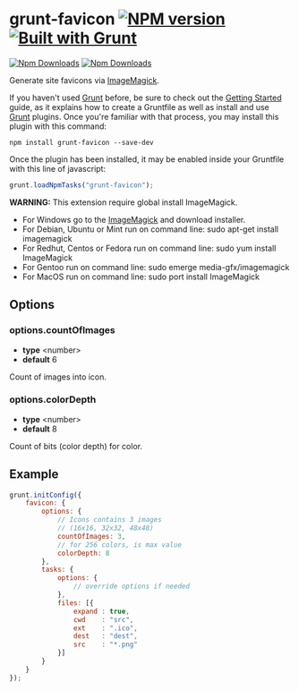 # grunt-favicon [![NPM version](https://badge.fury.io/js/grunt-favicon.png)](http://badge.fury.io/js/grunt-favicon) [![Built with Grunt](https://cdn.gruntjs.com/builtwith.png)](http://gruntjs.com/)

[![Npm Downloads](https://nodei.co/npm/grunt-favicon.png?downloads=true&downloadRank=true&stars=true)](https://www.npmjs.org/package/grunt-favicon)
[![Npm Downloads](https://nodei.co/npm-dl/grunt-favicon.png?height=3&months=3)](https://www.npmjs.org/package/grunt-favicon)

Generate site favicons via [ImageMagick](http://www.imagemagick.org/).

If you haven't used [Grunt](http://gruntjs.com/) before, be sure to check out the [Getting Started](http://gruntjs.com/getting-started) guide, as it explains how to create a Gruntfile as well as install and use [Grunt](http://gruntjs.com/) plugins. Once you're familiar with that process, you may install this plugin with this command:

``` shell
npm install grunt-favicon --save-dev
```

Once the plugin has been installed, it may be enabled inside your Gruntfile with this line of javascript:

``` javascript
grunt.loadNpmTasks("grunt-favicon");
```

**WARNING:** This extension require global install ImageMagick.
* For Windows go to the [ImageMagick](http://www.imagemagick.org/) and download installer.
* For Debian, Ubuntu or Mint run on command line: sudo apt-get install imagemagick
* For Redhut, Centos or Fedora run on command line: sudo yum install ImageMagick
* For Gentoo run on command line: sudo emerge media-gfx/imagemagick
* For MacOS run on command line: sudo port install ImageMagick

## Options

### options.countOfImages

* **type** &lt;number&gt;
* **default** 6

Count of images into icon.

### options.colorDepth

* **type** &lt;number&gt;
* **default** 8

Count of bits (color depth) for color.

## Example

``` javascript
grunt.initConfig({
    favicon: {
        options: {
            // Icons contains 3 images
            // (16x16, 32x32, 48x48)
            countOfImages: 3,
            // for 256 colors, is max value
            colorDepth: 8
        },
        tasks: {
            options: {
                // override options if needed
            },
            files: [{
                expand : true,
                cwd    : "src",
                ext    : ".ico",
                dest   : "dest",
                src    : "*.png"
            }]
        }
    }
});
```